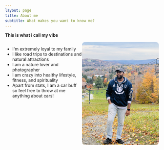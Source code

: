```yaml
---
layout: page
title: About me
subtitle: What makes you want to know me?
---
```


**This is what i call my vibe**

<div style="display: flex; align-items: flex-start;">

<div style="flex: 1;">
  <ul>
    <li>I'm extremely loyal to my family</li>
    <li>I like road trips to destinations and natural attractions</li>
    <li>I am a nature lover and photographer</li>
    <li>I am crazy into healthy lifestyle, fitness, and spirituality</li>
    <li>Apart from stats, I am a car buff so feel free to throw at me anything about cars!</li>
  </ul>
</div>

<div style="flex: 1;">
  <img src="assets/img/IMG_7208.jpg" alt="This is me!" style="width: 300px; border-radius: 10px;">
</div>

</div>
